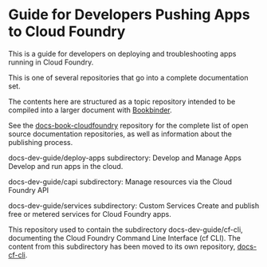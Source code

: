 # Guide for Developers Pushing Apps to Cloud Foundry

This is a guide for developers on deploying and troubleshooting apps running in Cloud Foundry.

This is one of several repositories that go into a complete documentation set.

The contents here are structured as a topic repository intended to be compiled
into a larger document with
[Bookbinder](http://github.com/cloudfoundry-incubator/bookbinder).

See the [docs-book-cloudfoundry](http://github.com/cloudfoundry/docs-book-cloudfoundry)
repository for the complete list of open source documentation repositories, as well as information about the publishing process.

docs-dev-guide/deploy-apps subdirectory:
Develop and Manage Apps
Develop and run apps in the cloud.

docs-dev-guide/capi subdirectory:
Manage resources via the Cloud Foundry API

docs-dev-guide/services subdirectory:
Custom Services
Create and publish free or metered services for Cloud Foundry apps.


This repository used to contain the subdirectory docs-dev-guide/cf-cli, documenting the Cloud Foundry Command Line Interface (cf CLI). The content from this subdirectory has been moved to its own repository, [docs-cf-cli](http://github.com/cloudfoundry/docs-cf-cli).

<!-- Auto-update: 2025-10-14T03:45:53.788905 -->

<!-- Auto-update: 2025-10-14T15:33:24.003450 -->

<!-- Auto-update: 2025-10-17T11:00:50.594570 -->
